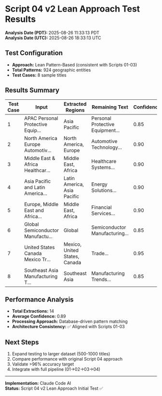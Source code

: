 # Script 04 v2 Lean Approach Test Results

**Analysis Date (PDT):** 2025-08-26 11:33:13 PDT  
**Analysis Date (UTC):** 2025-08-26 18:33:13 UTC

## Test Configuration
- **Approach:** Lean Pattern-Based (consistent with Scripts 01-03)
- **Total Patterns:** 924 geographic entities
- **Test Cases:** 8 sample titles

## Results Summary

| Test Case | Input | Extracted Regions | Remaining Text | Confidence |
|-----------|--------|-------------------|----------------|------------|
| 1 | APAC Personal Protective Equip... | Asia Pacific | Personal Protective Equipment... | 0.85 |
| 2 | North America Europe Automotiv... | North America, Europe | Automotive Technology... | 0.90 |
| 3 | Middle East & Africa Healthcar... | Middle East, Africa | Healthcare Systems... | 0.90 |
| 4 | Asia Pacific and Latin America... | Latin America, Asia Pacific | Energy Solutions... | 0.90 |
| 5 | Europe, Middle East and Africa... | Middle East, Africa | Financial Services... | 0.90 |
| 6 | Global Semiconductor Manufactu... | Global | Semiconductor Manufacturing... | 0.85 |
| 7 | United States Canada Mexico Tr... | Mexico, United States, Canada | Trade... | 0.95 |
| 8 | Southeast Asia Manufacturing T... | Southeast Asia | Manufacturing Trends... | 0.85 |

## Performance Analysis
- **Total Extractions:** 14
- **Average Confidence:** 0.89
- **Processing Approach:** Database-driven pattern matching
- **Architecture Consistency:** ✅ Aligned with Scripts 01-03

## Next Steps
1. Expand testing to larger dataset (500-1000 titles)
2. Compare performance with original Script 04 approach
3. Validate >96% accuracy target
4. Integrate with full pipeline (01→02→03→04)

---
**Implementation:** Claude Code AI  
**Status:** Script 04 v2 Lean Approach Initial Test ✅
